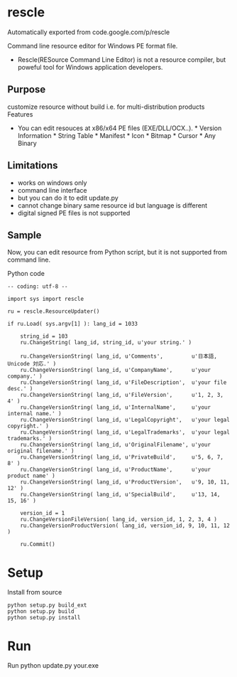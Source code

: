 # rescle
Automatically exported from code.google.com/p/rescle

Command line resource editor for Windows PE format file.

- Rescle(RESource Command Line Editor) is not a resource compiler, but poweful tool for Windows application developers.

## Purpose
customize resource without build
i.e. for multi-distribution products
Features

- You can edit resouces at x86/x64 PE files (EXE/DLL/OCX..). * Version Information * String Table * Manifest * Icon * Bitmap * Cursor * Any Binary

## Limitations
- works on windows only
- command line interface
- but you can do it to edit update.py
- cannot change binary same resource id but language is different
- digital signed PE files is not supported

## Sample

Now, you can edit resource from Python script, but it is not supported from command line.

Python code

```
-- coding: utf-8 --

import sys import rescle

ru = rescle.ResourceUpdater()

if ru.Load( sys.argv[1] ): lang_id = 1033

    string_id = 103
    ru.ChangeString( lang_id, string_id, u'your string.' )

    ru.ChangeVersionString( lang_id, u'Comments',         u'日本語, Unicode 対応.' )
    ru.ChangeVersionString( lang_id, u'CompanyName',      u'your company.' )
    ru.ChangeVersionString( lang_id, u'FileDescription',  u'your file desc.' )
    ru.ChangeVersionString( lang_id, u'FileVersion',      u'1, 2, 3, 4' )
    ru.ChangeVersionString( lang_id, u'InternalName',     u'your internal name.' )
    ru.ChangeVersionString( lang_id, u'LegalCopyright',   u'your legal copyright.' )
    ru.ChangeVersionString( lang_id, u'LegalTrademarks',  u'your legal trademarks.' )
    ru.ChangeVersionString( lang_id, u'OriginalFilename', u'your original filename.' )
    ru.ChangeVersionString( lang_id, u'PrivateBuild',     u'5, 6, 7, 8' )
    ru.ChangeVersionString( lang_id, u'ProductName',      u'your product name' )
    ru.ChangeVersionString( lang_id, u'ProductVersion',   u'9, 10, 11, 12' )
    ru.ChangeVersionString( lang_id, u'SpecialBuild',     u'13, 14, 15, 16' )

    version_id = 1
    ru.ChangeVersionFileVersion( lang_id, version_id, 1, 2, 3, 4 )
    ru.ChangeVersionProductVersion( lang_id, version_id, 9, 10, 11, 12 )

    ru.Commit()
```

# Setup
Install from source 

```
python setup.py build_ext 
python setup.py build 
python setup.py install
```

# Run
Run python update.py your.exe
